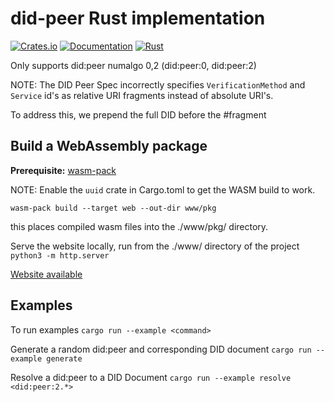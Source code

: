 # did-peer Rust implementation

[![Crates.io](https://img.shields.io/crates/v/did-peer.svg)](https://crates.io/crates/did-peer)
[![Documentation](https://docs.rs/did-peer/badge.svg)](https://docs.rs/did-peer)
[![Rust](https://img.shields.io/badge/rust-1.88.0%2B-blue.svg?maxAge=3600)](https://github.com/affinidi/affinidi-tdk-rs/tree/main/crates/affinidi-did-resolver/affinidi-did-resolver-methods/did-peer)

Only supports did:peer numalgo 0,2 (did:peer:0, did:peer:2)

NOTE:
  The DID Peer Spec incorrectly specifies `VerificationMethod` and `Service`
  id's as relative URI fragments instead of absolute URI's.

  To address this, we prepend the full DID before the #fragment

## Build a WebAssembly package

**Prerequisite:** [wasm-pack](https://rustwasm.github.io/wasm-pack/installer/)

NOTE: Enable the `uuid` crate in Cargo.toml to get the WASM build to work.

`wasm-pack build --target web --out-dir www/pkg`

this places compiled wasm files into the ./www/pkg/ directory.

Serve the website locally, run from the ./www/ directory of the project
`python3 -m http.server`

[Website available](http://127.0.0.1:8000)

## Examples

To run examples `cargo run --example <command>`

Generate a random did:peer and corresponding DID document
`cargo run --example generate`

Resolve a did:peer to a DID Document
`cargo run --example resolve <did:peer:2.*>`
